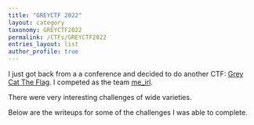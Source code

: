 ```yaml
---
title: "GREYCTF 2022"
layout: category
taxonomy: GREYCTF2022
permalink: /CTFs/GREYCTF2022
entries_layout: list
author_profile: true
---
```


I just got back from a a conference and decided to do another CTF: [Grey Cat The Flag](https://ctfd.nusgreyhats.org/).
I competed as the team [me_irl](https://ctftime.org/team/185568).

There were very interesting challenges of wide varieties.

Below are the writeups for some of the challenges I was able to complete.
